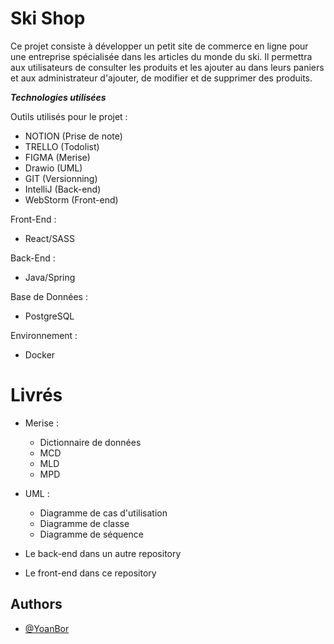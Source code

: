 # Ski Shop

Ce projet consiste à développer un petit site de commerce en ligne pour une entreprise spécialisée dans les articles du monde du ski. Il permettra aux utilisateurs de consulter les produits et les ajouter au dans leurs paniers et aux administrateur d'ajouter, de modifier et de supprimer des produits.

***Technologies utilisées*** 

Outils utilisés pour le projet :

- NOTION (Prise de note)
- TRELLO (Todolist)
- FIGMA (Merise)
- Drawio (UML)
- GIT (Versionning)
- IntelliJ (Back-end)
- WebStorm (Front-end)

Front-End :

- React/SASS

Back-End :

- Java/Spring

Base de Données : 

- PostgreSQL

Environnement :

- Docker


# Livrés 

* Merise :
  - Dictionnaire de données
  - MCD
  - MLD
  - MPD

* UML :
  - Diagramme de cas d'utilisation
  - Diagramme de classe
  - Diagramme de séquence

* Le back-end dans un autre repository
* Le front-end dans ce repository


## Authors

- [@YoanBor](https://www.github.com/yoanbor)
